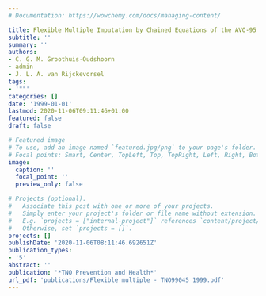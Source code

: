 ```yaml
---
# Documentation: https://wowchemy.com/docs/managing-content/

title: Flexible Multiple Imputation by Chained Equations of the AVO-95 Survey
subtitle: ''
summary: ''
authors:
- C. G. M. Groothuis-Oudshoorn
- admin
- J. L. A. van Rijckevorsel
tags:
- '""'
categories: []
date: '1999-01-01'
lastmod: 2020-11-06T09:11:46+01:00
featured: false
draft: false

# Featured image
# To use, add an image named `featured.jpg/png` to your page's folder.
# Focal points: Smart, Center, TopLeft, Top, TopRight, Left, Right, BottomLeft, Bottom, BottomRight.
image:
  caption: ''
  focal_point: ''
  preview_only: false

# Projects (optional).
#   Associate this post with one or more of your projects.
#   Simply enter your project's folder or file name without extension.
#   E.g. `projects = ["internal-project"]` references `content/project/deep-learning/index.md`.
#   Otherwise, set `projects = []`.
projects: []
publishDate: '2020-11-06T08:11:46.692651Z'
publication_types:
- '5'
abstract: ''
publication: '*TNO Prevention and Health*'
url_pdf: 'publications/Flexible multiple - TNO99045 1999.pdf'
---
```

